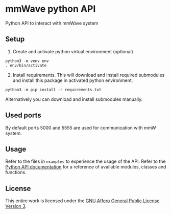 # mmWave python API

Python API to interact with mmWave system

## Setup

1. Create and activate python virtual environment (optional)

```console
python3 -m venv env
. env/bin/activate
```

2. Install requirements. This will download and install required submodules and install this package in activated python environment.

 ```console
 python3 -m pip install -r requirements.txt
 ```

 Alternatively you can download and install submodules manually.

 ## Used ports

 By default ports 5000 and 5555 are used for communication with mmW system.

## Usage
Refer to the files in `examples` to experience the usage of the API. Refer to the [Python API documentation](mmw/Documentation/html/index.html) for a reference of available modules, classes and functions.

## License
This entire work is licensed under the [GNU Affero General Public License Version 3](https://www.gnu.org/licenses/agpl-3.0.en.html).
